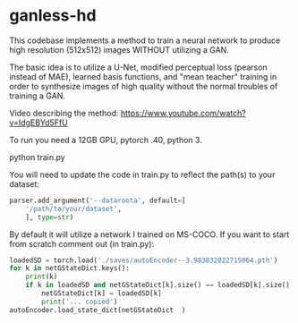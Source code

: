 # ganless-hd
This codebase implements a method to train a neural network to produce high resolution (512x512) images WITHOUT utilizing a GAN.

The basic idea is to utilize a U-Net, modified perceptual loss (pearson instead of MAE), learned basis functions, and  "mean teacher" training in order to synthesize images of high quality without the normal troubles of training a GAN.

Video describing the method: https://www.youtube.com/watch?v=IdgEBYd5FfU

To run you need a 12GB GPU, pytorch .40, python 3.

python train.py

You will need to update the code in train.py to reflect the path(s) to your dataset:
```python
parser.add_argument('--dataroota', default=[
	'/path/to/your/dataset',
	], type=str)
```
By default it will utilize a network I trained on MS-COCO. If you want to start from scratch comment out (in train.py):
```python
loadedSD = torch.load('./saves/autoEncoder--3.983832822715064.pth')
for k in netGStateDict.keys():
	print(k)
	if k in loadedSD and netGStateDict[k].size() == loadedSD[k].size():
		netGStateDict[k] = loadedSD[k]
		print('... copied')
autoEncoder.load_state_dict(netGStateDict  )
```

